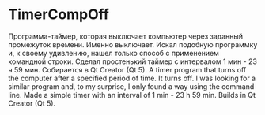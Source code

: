 # TimerCompOff
  Программа-таймер, которая выключает компьютер через заданный промежуток времени. Именно выключает. Искал подобную программку и, к своему удивлению, нашел только способ 
с применением командной строки. Сделал простенький таймер с интервалом 1 мин - 23 ч 59 мин. Собирается в Qt Creator (Qt 5).
  A timer program that turns off the computer after a specified period of time. It turns off. I was looking for a similar program and, to my surprise, I only found a way using the command line. Made a simple timer with an interval of 1 min - 23 h 59 min. Builds in Qt Creator (Qt 5).
